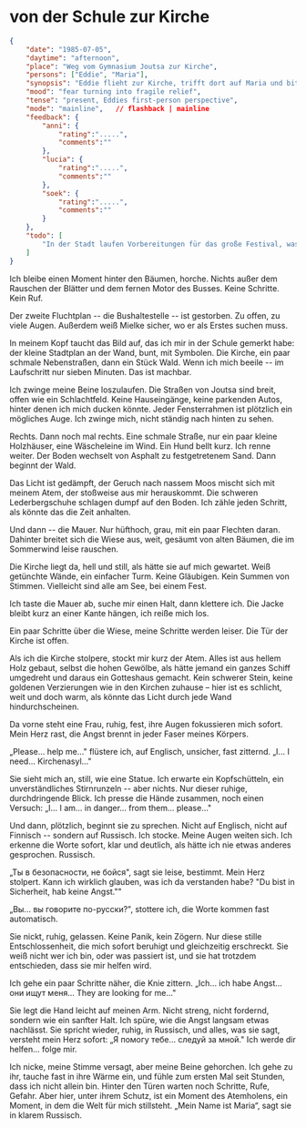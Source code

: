 # von der Schule zur Kirche

```json
{
    "date": "1985-07-05",
    "daytime": "afternoon",
    "place": "Weg vom Gymnasium Joutsa zur Kirche",
    "persons": ["Eddie", "Maria"],
    "synopsis": "Eddie flieht zur Kirche, trifft dort auf Maria und bittet um Kirchenasyl. Maria spricht Russisch und verspricht ihr Hilfe.",
    "mood": "fear turning into fragile relief",
    "tense": "present, Eddies first-person perspective",
    "mode": "mainline",   // flashback | mainline
    "feedback": {
        "anni": {
            "rating":".....",
            "comments":""
        },
        "lucia": {
            "rating":".....",
            "comments":""
        },
        "soek": {
            "rating":".....",
            "comments":""
        }
    },
    "todo": [
        "In der Stadt laufen Vorbereitungen für das große Festival, was in etwa einer Woche starten wird. Eddie überlegt kurz, ob einer der Fahrer sie mitnehmen könnte, verwirft die Ideen aber schließlich - Nein, Festival ist abgewählt, die Augenzeugen können sich nicht daran erinnern. Es stört den Fluss."
    ]
}
```

Ich bleibe einen Moment hinter den Bäumen, horche. Nichts außer dem
Rauschen der Blätter und dem fernen Motor des Busses. Keine Schritte.
Kein Ruf.

Der zweite Fluchtplan -- die Bushaltestelle -- ist gestorben. Zu offen,
zu viele Augen. Außerdem weiß Mielke sicher, wo er als Erstes suchen
muss.

In meinem Kopf taucht das Bild auf, das ich mir in der Schule gemerkt
habe: der kleine Stadtplan an der Wand, bunt, mit Symbolen. Die Kirche,
ein paar schmale Nebenstraßen, dann ein Stück Wald. Wenn ich mich beeile
 -- im Laufschritt nur sieben Minuten. Das ist machbar.

Ich zwinge meine Beine loszulaufen. Die Straßen von Joutsa sind breit,
offen wie ein Schlachtfeld. Keine Hauseingänge, keine parkenden Autos,
hinter denen ich mich ducken könnte. Jeder Fensterrahmen ist plötzlich
ein mögliches Auge. Ich zwinge mich, nicht ständig nach hinten zu sehen.

Rechts. Dann noch mal rechts. Eine schmale Straße, nur ein paar kleine
Holzhäuser, eine Wäscheleine im Wind. Ein Hund bellt kurz. Ich renne
weiter. Der Boden wechselt von Asphalt zu festgetretenem Sand. Dann
beginnt der Wald.

Das Licht ist gedämpft, der Geruch nach nassem Moos mischt sich mit
meinem Atem, der stoßweise aus mir herauskommt. Die schweren
Lederbergschuhe schlagen dumpf auf den Boden. Ich zähle jeden Schritt,
als könnte das die Zeit anhalten.

Und dann -- die Mauer. Nur hüfthoch, grau, mit ein paar
Flechten daran. Dahinter breitet sich die Wiese aus, weit, gesäumt von
alten Bäumen, die im Sommerwind leise rauschen.

Die Kirche liegt da, hell und still, als hätte sie auf mich gewartet.
Weiß getünchte Wände, ein einfacher Turm. Keine Gläubigen. Kein Summen
von Stimmen. Vielleicht sind alle am See, bei einem Fest.

Ich taste die Mauer ab, suche mir einen Halt, dann klettere ich. Die
Jacke bleibt kurz an einer Kante hängen, ich reiße mich los.

Ein paar Schritte über die Wiese, meine Schritte werden leiser. Die Tür
der Kirche ist offen.

Als ich die Kirche stolpere, stockt mir kurz der Atem. Alles ist aus hellem
Holz gebaut, selbst die hohen Gewölbe, als hätte jemand ein ganzes Schiff
umgedreht und daraus ein Gotteshaus gemacht. Kein schwerer Stein, keine
goldenen Verzierungen wie in den Kirchen zuhause – hier ist es schlicht,
weit und doch warm, als könnte das Licht durch jede Wand hindurchscheinen.

Da vorne steht eine Frau, ruhig, fest, ihre Augen fokussieren mich sofort.
Mein Herz rast, die Angst brennt in jeder Faser meines Körpers.

„Please... help me..." flüstere ich, auf Englisch, unsicher, fast
zitternd. „I... I need... Kirchenasyl..."

Sie sieht mich an, still, wie eine Statue. Ich erwarte ein
Kopfschütteln, ein unverständliches Stirnrunzeln -- aber nichts. Nur
dieser ruhige, durchdringende Blick. Ich presse die Hände zusammen,
noch einen Versuch: „I... I am... in danger... from them... please..."

Und dann, plötzlich, beginnt sie zu sprechen. Nicht auf Englisch, nicht
auf Finnisch -- sondern auf Russisch. Ich stocke. Meine Augen weiten
sich. Ich erkenne die Worte sofort, klar und deutlich, als hätte ich
nie etwas anderes gesprochen. Russisch.

„Ты в безопасности, не бойся", sagt sie leise, bestimmt. Mein Herz stolpert.
Kann ich wirklich glauben, was ich da verstanden habe?
"Du bist in Sicherheit, hab keine Angst.""

„Вы... вы говорите по-русски?", stottere ich, die Worte kommen fast
automatisch.

Sie nickt, ruhig, gelassen. Keine Panik, kein Zögern. Nur diese stille
Entschlossenheit, die mich sofort beruhigt und gleichzeitig erschreckt.
Sie weiß nicht wer ich bin, oder was passiert ist, und sie hat trotzdem
entschieden, dass sie mir helfen wird.

Ich gehe ein paar Schritte näher, die Knie zittern. „Ich... ich habe
Angst... они ищут меня... They are looking for me..."

Sie legt die Hand leicht auf meinen Arm. Nicht streng, nicht fordernd,
sondern wie ein sanfter Halt. Ich spüre, wie die Angst langsam etwas
nachlässt. Sie spricht wieder, ruhig, in Russisch, und alles, was sie
sagt, versteht mein Herz sofort: „Я помогу тебе... следуй за мной." Ich
werde dir helfen... folge mir.

Ich nicke, meine Stimme versagt, aber meine Beine gehorchen. Ich gehe zu
ihr, tauche fast in ihre Wärme ein, und fühle zum ersten Mal seit
Stunden, dass ich nicht allein bin. Hinter den Türen warten noch
Schritte, Rufe, Gefahr. Aber hier, unter ihrem Schutz, ist ein Moment des
Atemholens, ein Moment, in dem die Welt für mich stillsteht.
„Mein Name ist Maria“, sagt sie in klarem Russisch.

